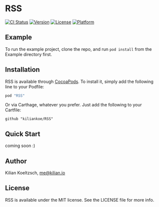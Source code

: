 # RSS

[![CI Status](http://img.shields.io/travis/kiliankoe/RSS.svg?style=flat)](https://travis-ci.org/kiliankoe/RSS)
[![Version](https://img.shields.io/cocoapods/v/RSS.svg?style=flat)](http://cocoapods.org/pods/RSS)
[![License](https://img.shields.io/cocoapods/l/RSS.svg?style=flat)](http://cocoapods.org/pods/RSS)
[![Platform](https://img.shields.io/cocoapods/p/RSS.svg?style=flat)](http://cocoapods.org/pods/RSS)

## Example

To run the example project, clone the repo, and run `pod install` from the Example directory first.

## Installation

RSS is available through [CocoaPods](http://cocoapods.org). To install
it, simply add the following line to your Podfile:

```ruby
pod "RSS"
```

Or via Carthage, whatever you prefer. Just add the following to your Cartfile:

```
github "kiliankoe/RSS"
```

## Quick Start

coming soon :)

## Author

Kilian Koeltzsch, me@kilian.io

## License

RSS is available under the MIT license. See the LICENSE file for more info.
